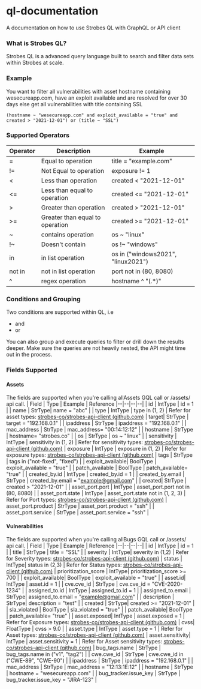 

# ql-documentation
A documentation on how to use Strobes QL with GraphQL or API client 

### What is Strobes QL? 

Strobes QL is a advanced query language built to search and filter data sets within Strobes at scale. 

### Example

You want to filter all vulnerabilities with asset hostname containing wesecureapp.com, have an exploit available and are resolved for over 30 days else get all vulnerabilities with title containing SSL
```
(hostname ~ "wesecureapp.com" and exploit_available = "true" and created > "2021-12-01") or (title ~ "SSL")
```
### Supported Operators 

| Operator | Description | Example |
|--|--|--|
| = | Equal to operation | title = "example.com" |
| != | Not Equal to operation | exposure != 1 |
| < | Less than operation | created < "2021-12-01" |
| <= | Less than equal to operation | created <= "2021-12-01" |
| > | Greater than operation | created > "2021-12-01" |
| >= | Greater than equal to operation | created >= "2021-12-01" |
| ~ | contains operation | os ~ "linux" |
| !~ | Doesn't contain | os !~ "windows" |
| in | in list operation | os in ("windows2021", "linux2021") |
| not in | not in list operation | port not in (80, 8080) |
| ^ | regex operation | hostname ^  "(.*)" |


### Conditions and Grouping

Two conditions are supported within QL, i.e 
- and
-  or 

You can also group and execute queries to filter or drill down the results deeper.  Make sure the queries are not heavily nested, the API might time out in the process.

### Fields Supported 

#### Assets
The fields are supported when you're calling allAssets GQL call or /assets/ api call.
| Field  | Type | Example | Reference
|--|--|--|--|
| id | IntType | id = 1 |
| name | StrType| name = "abc" |
| type | IntType | type in (1, 2) | Refer for asset types: [strobes-co/strobes-api-client (github.com)](https://github.com/strobes-co/strobes-api-client#list_vulnerabilities)
| target| StrType | target = "192.168.0.1" | 
| ipaddress | StrType | ipaddress = "192.168.0.1" | 
| mac_address | StrType | mac_address= "00:14:12:12" | 
| hostname | StrType | hostname= "strobes.co" | 
| os | StrType | os ~ "linux" | 
| sensitivity | IntType | sensitivity in (1, 2) | Refer for sensitivity types: [strobes-co/strobes-api-client (github.com)](https://github.com/strobes-co/strobes-api-client#list_vulnerabilities)
| exposure | IntType | exposure  in (1, 2) | Refer for exposure types: [strobes-co/strobes-api-client (github.com)](https://github.com/strobes-co/strobes-api-client#list_vulnerabilities)
| tags | StrType | tags in ("not-fixed", "fixed") | 
| exploit_available| BoolType | exploit_available = "true" | 
| patch_available | BoolType | patch_available= "true" | 
| created_by.id | IntType | created_by.id = 1 | 
| created_by.email | StrType | created_by.email = "example@gmail.com" | 
| created| StrType | created > "2021-12-01" | 
| asset_port.port | IntType  | asset_port.port not in (80, 8080) | 
| asset_port.state | IntType   | asset_port.state not in (1, 2, 3) | Refer for Port types: [strobes-co/strobes-api-client (github.com)](https://github.com/strobes-co/strobes-api-client#list_vulnerabilities)
| asset_port.product | StrType | asset_port.product = "ssh" | 
| asset_port.service | StrType | asset_port.service = "ssh" | 

#### Vulnerabilities
The fields are supported when you're calling allBugs GQL call or /assets/ api call.
| Field  | Type | Example | Reference
|--|--|--|--|
| id | IntType | id = 1 |
| title | StrType | title = "SSL" |
| severity | IntType| severity in (1,2) | Refer for Severity types: [strobes-co/strobes-api-client (github.com)](https://github.com/strobes-co/strobes-api-client#list_vulnerabilities)
| status | IntType| status in (2,3) | Refer for Status types: [strobes-co/strobes-api-client (github.com)](https://github.com/strobes-co/strobes-api-client#list_vulnerabilities)
| prioritization_score | IntType| prioritization_score >= 700 | 
| exploit_available| BoolType | exploit_available = "true" | 
| asset.id| IntType | asset.id = 1 | 
| cve.cve_id | StrType | cve.cve_id = "CVE-2020-1234" | 
| assigned_to.id | IntType | assigned_to.id = 1 | 
| assigned_to.email | StrType| assigned_to.email = "example@gmail.com" | 
| description | StrType| description = "test" | 
| created | StrType| created >= "2021-12-01" | 
| sla_violated | BoolType | sla_violated = "true" | 
| patch_available| BoolType | patch_available= "true" | 
| asset.exposed| IntType | asset.exposed = 1 | Refer for Exposure types: [strobes-co/strobes-api-client (github.com)](https://github.com/strobes-co/strobes-api-client#list_vulnerabilities)
| cvss| FloatType | cvss > 9.0 | 
| asset.type | IntType | asset.type = 1 | Refer for Asset types: [strobes-co/strobes-api-client (github.com)](https://github.com/strobes-co/strobes-api-client#list_vulnerabilities)
| asset.sensitivity| IntType | asset.sensitivity = 1 | Refer for Asset sensitivity types: [strobes-co/strobes-api-client (github.com)](https://github.com/strobes-co/strobes-api-client#list_vulnerabilities)
| bug_tags.name | StrType | bug_tags.name in ("v1", "tag2") | 
| cwe.cwe_id | StrType | cwe.cwe_id in ("CWE-89", "CWE-90") | 
| ipaddress | StrType | ipaddress = "192.168.0.1"  | 
| mac_address | StrType | mac_address = "12:13:1E:12"  | 
| hostname | StrType | hostname = "wesecureapp.com"  | 
| bug_tracker.issue_key | StrType | bug_tracker.issue_key = "JIRA-123"  | 
